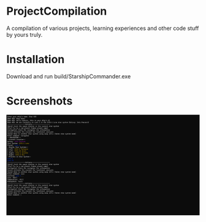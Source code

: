 # ProjectCompilation
A compilation of various projects, learning experiences and other code stuff by yours truly.

# Installation
Download and run build/StarshipCommander.exe

# Screenshots
![Terminal Game](dev/terminal_screenshot.png)